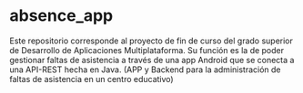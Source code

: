 # absence_app
Este repositorio corresponde al proyecto de fin de curso del grado superior de Desarrollo de Aplicaciones Multiplataforma. Su función es la de poder gestionar faltas de asistencia a través de una app Android que se conecta a una API-REST hecha en Java. (APP y Backend para la administración de faltas de asistencia en un centro educativo) 
